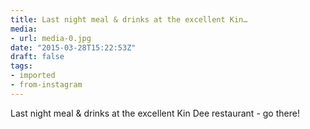 ```yaml
---
title: Last night meal & drinks at the excellent Kin…
media:
- url: media-0.jpg
date: "2015-03-28T15:22:53Z"
draft: false
tags:
- imported
- from-instagram
---
```

Last night meal & drinks at the excellent Kin Dee restaurant - go there!

